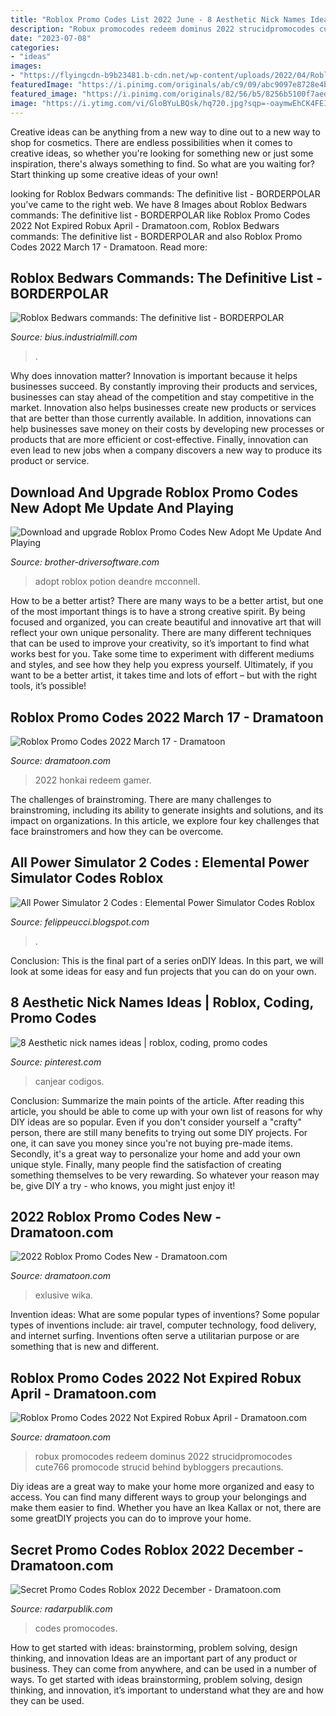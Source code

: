 ```yaml
---
title: "Roblox Promo Codes List 2022 June - 8 Aesthetic Nick Names Ideas"
description: "Robux promocodes redeem dominus 2022 strucidpromocodes cute766 promocode strucid behind bybloggers precautions"
date: "2023-07-08"
categories:
- "ideas"
images:
- "https://flyingcdn-b9b23481.b-cdn.net/wp-content/uploads/2022/04/Roblox-Bedwars-commands-The-definitive-list.png"
featuredImage: "https://i.pinimg.com/originals/ab/c9/09/abc9097e8728e4b5038cba3f49e90791.jpg"
featured_image: "https://i.pinimg.com/originals/82/56/b5/8256b5100f7aed3f42c2baa6c875edb0.jpg"
image: "https://i.ytimg.com/vi/GloBYuLBQsk/hq720.jpg?sqp=-oaymwEhCK4FEIIDSFryq4qpAxMIARUAAAAAGAElAADIQj0AgKJD&amp;rs=AOn4CLC5ad3sYC9cQNQOlvn3DlwBy7Bw_A"
---
```



Creative ideas can be anything from a new way to dine out to a new way to shop for cosmetics. There are endless possibilities when it comes to creative ideas, so whether you're looking for something new or just some inspiration, there's always something to find. So what are you waiting for? Start thinking up some creative ideas of your own!

	

		
looking for Roblox Bedwars commands: The definitive list - BORDERPOLAR you've came to the right web. We have 8 Images about Roblox Bedwars commands: The definitive list - BORDERPOLAR like Roblox Promo Codes 2022 Not Expired Robux April - Dramatoon.com, Roblox Bedwars commands: The definitive list - BORDERPOLAR and also Roblox Promo Codes 2022 March 17 - Dramatoon. Read more:
		
    
## Roblox Bedwars Commands: The Definitive List - BORDERPOLAR

<img loading=lazy src="https://flyingcdn-b9b23481.b-cdn.net/wp-content/uploads/2022/04/Roblox-Bedwars-commands-The-definitive-list.png" onerror="this.onerror=null;this.src='https://tse4.mm.bing.net/th?id=OIP.ej_GXTDGzPO7aq3rkiO7NwHaEK&amp;pid=15.1';" alt="Roblox Bedwars commands: The definitive list - BORDERPOLAR">

_Source: bius.industrialmill.com_

>. 

	

Why does innovation matter?
Innovation is important because it helps businesses succeed. By constantly improving their products and services, businesses can stay ahead of the competition and stay competitive in the market. Innovation also helps businesses create new products or services that are better than those currently available. In addition, innovations can help businesses save money on their costs by developing new processes or products that are more efficient or cost-effective. Finally, innovation can even lead to new jobs when a company discovers a new way to produce its product or service.

    
## Download And Upgrade Roblox Promo Codes New Adopt Me Update And Playing

<img loading=lazy src="https://i.ytimg.com/vi/GloBYuLBQsk/hq720.jpg?sqp=-oaymwEhCK4FEIIDSFryq4qpAxMIARUAAAAAGAElAADIQj0AgKJD&amp;rs=AOn4CLC5ad3sYC9cQNQOlvn3DlwBy7Bw_A" onerror="this.onerror=null;this.src='https://tse4.mm.bing.net/th?id=OIP.BqzZuGop4qPHbPrcAhOB3wHaEK&amp;pid=15.1';" alt="Download and upgrade Roblox Promo Codes New Adopt Me Update And Playing">

_Source: brother-driversoftware.com_

>adopt roblox potion deandre mcconnell. 

	

How to be a better artist?
There are many ways to be a better artist, but one of the most important things is to have a strong creative spirit. By being focused and organized, you can create beautiful and innovative art that will reflect your own unique personality. There are many different techniques that can be used to improve your creativity, so it’s important to find what works best for you. Take some time to experiment with different mediums and styles, and see how they help you express yourself. Ultimately, if you want to be a better artist, it takes time and lots of effort – but with the right tools, it’s possible!

    
## Roblox Promo Codes 2022 March 17 - Dramatoon

<img loading=lazy src="https://gamerempire.net/wp-content/uploads/2021/02/Honkai-Impact-3-Exchange-Codes-List-and-How-To-Redeem-Codes.jpg" onerror="this.onerror=null;this.src='https://tse3.mm.bing.net/th?id=OIP.OzSWKh9cDoTLteZdYLpEVgHaEK&amp;pid=15.1';" alt="Roblox Promo Codes 2022 March 17 - Dramatoon">

_Source: dramatoon.com_

>2022 honkai redeem gamer. 

	

The challenges of brainstroming.
There are many challenges to brainstroming, including its ability to generate insights and solutions, and its impact on organizations. In this article, we explore four key challenges that face brainstromers and how they can be overcome.

    
## All Power Simulator 2 Codes : Elemental Power Simulator Codes Roblox

<img loading=lazy src="https://lh3.googleusercontent.com/proxy/CV3-g5YAfuU8w2IrfhT82nyuB37TGE967oXSBlita6LhhbaKsz-LmCfYNgvRp_1LOewfDE0IAqwTWGgpbJFNoTod3-sx0aoqsHWpwvoJ3miOlyphR5DFO9jAR3ySOQmE_CrINUr8IaIbAXRzzRO0VBOLpx4gWky7AGa3590OcKmM569kN9fJP1Cf_CQ=w1200-h630-p-k-no-nu" onerror="this.onerror=null;this.src='https://tse3.mm.bing.net/th?id=OIP.HR2hKkOcV-n7jyowCv6ngQHaEK&amp;pid=15.1';" alt="All Power Simulator 2 Codes : Elemental Power Simulator Codes Roblox">

_Source: felippeucci.blogspot.com_

>. 

	

Conclusion:
This is the final part of a series onDIY Ideas. In this part, we will look at some ideas for easy and fun projects that you can do on your own.

    
## 8 Aesthetic Nick Names Ideas | Roblox, Coding, Promo Codes

<img loading=lazy src="https://i.pinimg.com/474x/86/8c/2e/868c2e965d0ebdf48de440ad2723c988.jpg" onerror="this.onerror=null;this.src='https://tse3.mm.bing.net/th?id=OIP.7zRMbaUdXeZG10cKSCjAtgAAAA&amp;pid=15.1';" alt="8 Aesthetic nick names ideas | roblox, coding, promo codes">

_Source: pinterest.com_

>canjear codigos. 

	

Conclusion: Summarize the main points of the article.
After reading this article, you should be able to come up with your own list of reasons for why DIY ideas are so popular. Even if you don't consider yourself a "crafty" person, there are still many benefits to trying out some DIY projects. For one, it can save you money since you're not buying pre-made items. Secondly, it's a great way to personalize your home and add your own unique style. Finally, many people find the satisfaction of creating something themselves to be very rewarding. So whatever your reason may be, give DIY a try - who knows, you might just enjoy it!

    
## 2022 Roblox Promo Codes New - Dramatoon.com

<img loading=lazy src="https://i.pinimg.com/originals/ab/c9/09/abc9097e8728e4b5038cba3f49e90791.jpg" onerror="this.onerror=null;this.src='https://tse2.mm.bing.net/th?id=OIP.Sd17scyiUIKqLjFsi8qcegHaEK&amp;pid=15.1';" alt="2022 Roblox Promo Codes New - Dramatoon.com">

_Source: dramatoon.com_

>exlusive wika. 

	

Invention ideas: What are some popular types of inventions?
Some popular types of inventions include: air travel, computer technology, food delivery, and internet surfing. Inventions often serve a utilitarian purpose or are something that is new and different.

    
## Roblox Promo Codes 2022 Not Expired Robux April - Dramatoon.com

<img loading=lazy src="https://i.pinimg.com/originals/82/56/b5/8256b5100f7aed3f42c2baa6c875edb0.jpg" onerror="this.onerror=null;this.src='https://tse3.mm.bing.net/th?id=OIP.JG3G8wnNyUR1bmbsLckzFQHaEK&amp;pid=15.1';" alt="Roblox Promo Codes 2022 Not Expired Robux April - Dramatoon.com">

_Source: dramatoon.com_

>robux promocodes redeem dominus 2022 strucidpromocodes cute766 promocode strucid behind bybloggers precautions. 

	

Diy ideas are a great way to make your home more organized and easy to access. You can find many different ways to group your belongings and make them easier to find. Whether you have an Ikea Kallax or not, there are some greatDIY projects you can do to improve your home.

    
## Secret Promo Codes Roblox 2022 December - Dramatoon.com

<img loading=lazy src="https://i.pinimg.com/736x/73/a2/20/73a2203ebc34947dc8ceef213e317bb8.jpg" onerror="this.onerror=null;this.src='https://tse2.mm.bing.net/th?id=OIP.lKWp7JWkAaQgGUMZ4h8aMgHaFj&amp;pid=15.1';" alt="Secret Promo Codes Roblox 2022 December - Dramatoon.com">

_Source: radarpublik.com_

>codes promocodes. 

	

How to get started with ideas: brainstorming, problem solving, design thinking, and innovation
Ideas are an important part of any product or business. They can come from anywhere, and can be used in a number of ways. To get started with ideas brainstorming, problem solving, design thinking, and innovation, it’s important to understand what they are and how they can be used.

